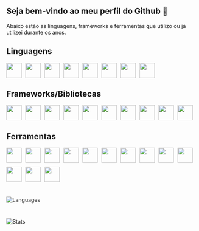 ## Seja bem-vindo ao meu perfil do Github 👋
Abaixo estão as linguagens, frameworks e ferramentas que utilizo ou já utilizei durante os anos.

## Linguagens
<div style="display: flex; flex-wrap: wrap; gap: 10px;">
  <img loading="lazy" src="https://cdn.jsdelivr.net/gh/devicons/devicon/icons/java/java-original.svg" width="40" height="40"/>
  <img loading="lazy" src="https://cdn.jsdelivr.net/gh/devicons/devicon/icons/javascript/javascript-original.svg" width="40" height="40"/>
  <img loading="lazy" src="https://cdn.jsdelivr.net/gh/devicons/devicon/icons/typescript/typescript-original.svg" width="40" height="40"/>
  <img loading="lazy" src="https://cdn.jsdelivr.net/gh/devicons/devicon/icons/dart/dart-original.svg" width="40" height="40"/>
  <img loading="lazy" src="https://cdn.jsdelivr.net/gh/devicons/devicon/icons/python/python-original.svg" width="40" height="40"/>
  <img loading="lazy" src="https://cdn.jsdelivr.net/gh/devicons/devicon/icons/bash/bash-original.svg" width="40" height="40"/>
  <img loading="lazy" src="https://cdn.jsdelivr.net/gh/devicons/devicon/icons/csharp/csharp-original.svg" width="40" height="40"/>
  <img loading="lazy" src="https://cdn.jsdelivr.net/gh/devicons/devicon/icons/php/php-original.svg" width="40" height="40"/>
</div>

## Frameworks/Bibliotecas
<div style="display: flex; flex-wrap: wrap; gap: 10px;">
  <img loading="lazy" src="https://cdn.jsdelivr.net/gh/devicons/devicon/icons/spring/spring-original.svg" width="40" height="40"/>
  <img loading="lazy" src="https://cdn.jsdelivr.net/gh/devicons/devicon/icons/flutter/flutter-original.svg" width="40" height="40"/>
  <img loading="lazy" src="https://cdn.jsdelivr.net/gh/devicons/devicon/icons/vuejs/vuejs-original.svg" width="40" height="40"/>
  <img loading="lazy" src="https://cdn.jsdelivr.net/gh/devicons/devicon/icons/flask/flask-original.svg" width="40" height="40"/>
  <img loading="lazy" src="https://cdn.jsdelivr.net/gh/devicons/devicon/icons/react/react-original.svg" width="40" height="40"/>
  <img loading="lazy" src="https://cdn.jsdelivr.net/gh/devicons/devicon/icons/nestjs/nestjs-original.svg" width="40" height="40"/>
  <img loading="lazy" src="https://cdn.jsdelivr.net/gh/devicons/devicon/icons/express/express-original.svg" width="40" height="40"/>
  <img loading="lazy" src="https://cdn.jsdelivr.net/gh/devicons/devicon/icons/nextjs/nextjs-original.svg" width="40" height="40"/>
  <img loading="lazy" src="https://cdn.jsdelivr.net/gh/devicons/devicon/icons/angularjs/angularjs-original.svg" width="40" height="40"/>
  <img loading="lazy" src="https://cdn.jsdelivr.net/gh/devicons/devicon/icons/ionic/ionic-original.svg" width="40" height="40"/>
</div>

## Ferramentas
<div style="display: flex; flex-wrap: wrap; gap: 10px;">
  <img loading="lazy" src="https://www.svgrepo.com/show/341805/expo.svg" width="40" height="40"/>
  <img loading="lazy" src="https://cdn.jsdelivr.net/gh/devicons/devicon/icons/git/git-original.svg" width="40" height="40"/>
  <img loading="lazy" src="https://cdn.jsdelivr.net/gh/devicons/devicon/icons/docker/docker-original.svg" width="40" height="40"/>
  <img loading="lazy" src="https://cdn.jsdelivr.net/gh/devicons/devicon/icons/yarn/yarn-original.svg" width="40" height="40"/>
  <img loading="lazy" src="https://cdn.jsdelivr.net/gh/devicons/devicon/icons/intellij/intellij-original.svg" width="40" height="40"/>
  <img loading="lazy" src="https://cdn.jsdelivr.net/gh/devicons/devicon/icons/androidstudio/androidstudio-original.svg" width="40" height="40"/>
  <img loading="lazy" src="https://cdn.jsdelivr.net/gh/devicons/devicon/icons/vscode/vscode-original.svg" width="40" height="40"/>
  <img loading="lazy" src="https://cdn.jsdelivr.net/gh/devicons/devicon/icons/vitejs/vitejs-original.svg" width="40" height="40"/>
  <img loading="lazy" src="https://cdn.jsdelivr.net/gh/devicons/devicon/icons/xcode/xcode-original.svg" width="40" height="40"/>
  <img loading="lazy" src="https://cdn.jsdelivr.net/gh/devicons/devicon/icons/arduino/arduino-original.svg" width="40" height="40"/>
  <img loading="lazy" src="https://cdn.jsdelivr.net/gh/devicons/devicon/icons/blender/blender-original.svg" width="40" height="40"/>
  <img loading="lazy" src="https://cdn.jsdelivr.net/gh/devicons/devicon/icons/figma/figma-original.svg" width="40" height="40"/>
  <img loading="lazy" src="https://cordova.apache.org/static/img/cordova_256.png" width="40" height="40"/>
</div>

#

<img src="https://github-readme-stats.vercel.app/api/top-langs?username=vinilima2&locale=en&layout=compact&theme=radical" alt="Languages" />

#

<img src="https://github-readme-stats.vercel.app/api?username=vinilima2&locale=en&layout=compact&theme=radical" alt="Stats" />
